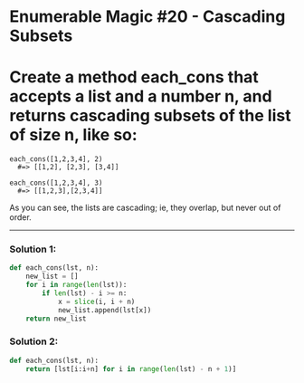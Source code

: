 # Enumerable Magic #20 - Cascading Subsets

# Create a method each_cons that accepts a list and a number n, and returns cascading subsets of the list of size n, like so:

```
each_cons([1,2,3,4], 2)
  #=> [[1,2], [2,3], [3,4]]
```

```
each_cons([1,2,3,4], 3)
  #=> [[1,2,3],[2,3,4]]
```

As you can see, the lists are cascading; ie, they overlap, but never out of order.

---

### Solution 1:

```python
def each_cons(lst, n):
    new_list = []
    for i in range(len(lst)):
        if len(lst) - i >= n:
            x = slice(i, i + n)
            new_list.append(lst[x])
    return new_list
```

### Solution 2:

```python
def each_cons(lst, n):
    return [lst[i:i+n] for i in range(len(lst) - n + 1)]
```
